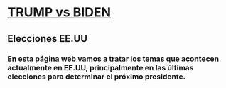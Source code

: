 # <b><u>TRUMP vs BIDEN</u>
## <b>Elecciones EE.UU</b>
### En esta página web vamos a tratar los temas que acontecen actualmente en EE.UU, principalmente en las últimas elecciones para determinar el próximo presidente.